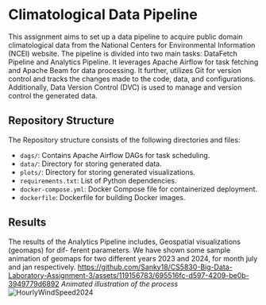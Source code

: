 # Climatological Data Pipeline

This assignment aims to set up a data pipeline to acquire public domain climatological data from the National Centers for Environmental Information (NCEI) website. The pipeline is divided into two main tasks: DataFetch Pipeline and Analytics Pipeline. It leverages Apache Airflow for task fetching and Apache Beam for data processing. It further, utilizes Git for version control and tracks the changes made to the code, data, and configurations. Additionally, Data Version Control (DVC) is used to manage and version control the generated data.

## Repository Structure

The Repository structure consists of the following directories and files:

- `dags/`: Contains Apache Airflow DAGs for task scheduling.
- `data/`: Directory for storing generated data.
- `plots/`: Directory for storing generated visualizations.
- `requirements.txt`: List of Python dependencies.
- `docker-compose.yml`: Docker Compose file for containerized deployment.
- `dockerfile`: Dockerfile for building Docker images.

## Results
The results of the Analytics Pipeline includes, Geospatial visualizations (geomaps) for dif-
ferent parameters. We have shown some sample animation of geomaps for two different years 2023 and
2024, for month july and jan respectively.
https://github.com/Sanky18/CS5830-Big-Data-Laboratory-Assignment-3/assets/119156783/695516fc-d597-4209-be0b-3949779d6892
*Animated illustration of the process*
![HourlyWindSpeed2024](https://github.com/Sanky18/CS5830-Big-Data-Laboratory-Assignment-3/assets/119156783/037257ff-fb11-4d82-8369-531c4c2b9597)


